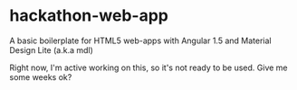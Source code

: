 # hackathon-web-app
A basic boilerplate for HTML5 web-apps with Angular 1.5 and Material Design Lite (a.k.a mdl) 


Right now, I'm active working on this, so it's not ready to be used. Give me some weeks ok?
